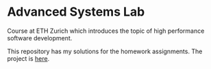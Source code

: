 # Advanced Systems Lab

Course at ETH Zurich which introduces the topic of high performance 
software development.

This repository has my solutions for the homework assignments. The project
is [here](https://github.com/fabwu/asl-project).
